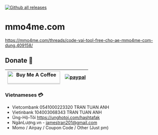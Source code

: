[![Github all releases](https://img.shields.io/github/downloads/hashtafak/mmo4me.com/total.svg)](https://gitHub.com/hashtafak/mmo4me.com/releases/)

# mmo4me.com
https://mmo4me.com/threads/code-vai-tool-free-cho-ae-mmo4me-com-dung.409158/

## Donate 🤖

| <a href="https://www.buymeacoffee.com/hashtafak" target="_blank"><img src="https://www.buymeacoffee.com/assets/img/custom_images/orange_img.png" alt="Buy Me A Coffee" style="height: 41px !important;width: 174px !important;box-shadow: 0px 3px 2px 0px rgba(190, 190, 190, 0.5) !important;-webkit-box-shadow: 0px 3px 2px 0px rgba(190, 190, 190, 0.5) !important;" ></a> | [![paypal](https://www.paypalobjects.com/images/shared/paypal-logo-129x32.svg)](https://paypal.me/iamt2a) |
| - | :-: |

### Vietnameses 💳

+ Vietcombank 0541000223320 TRAN TUAN ANH
+ Vietinbank 104003068343 TRAN TUAN ANH
+ Ủng-Hộ-Tôi https://unghotoi.com/hashtafak
+ NgânLượng.vn - jamestran201@gmail.com
+ Momo / Airpay / Coupon Code / Other (Just pm)
